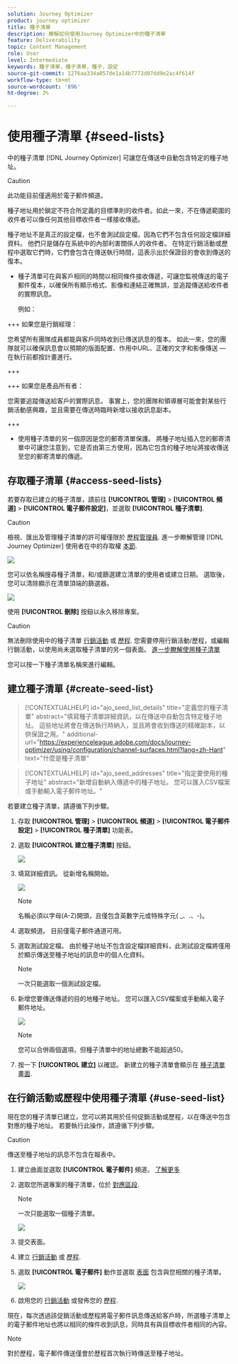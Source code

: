 ```yaml
---
solution: Journey Optimizer
product: journey optimizer
title: 種子清單
description: 瞭解如何使用Journey Optimizer中的種子清單
feature: Deliverability
topic: Content Management
role: User
level: Intermediate
keywords: 種子清單，種子清單，種子，設定
source-git-commit: 1276aa334a057de1a14b7772d07dd9e2ac4f614f
workflow-type: tm+mt
source-wordcount: '896'
ht-degree: 3%

---
```


# 使用種子清單 {#seed-lists}

中的種子清單 [!DNL Journey Optimizer] 可讓您在傳送中自動包含特定的種子地址。

>[!CAUTION]
>
>此功能目前僅適用於電子郵件頻道。

種子地址用於鎖定不符合所定義的目標準則的收件者。如此一來，不在傳遞範圍的收件者可以像任何其他目標收件者一樣接收傳遞。

種子地址不是真正的設定檔，也不會測試設定檔，因為它們不包含任何設定檔詳細資料。 他們只是儲存在系統中的內部利害關係人的收件者。 在特定行銷活動或歷程中選取它們時，它們會包含在傳送執行時間，這表示出於保證目的會收到傳送的復本。

* 種子清單可在與客戶相同的時間以相同條件接收傳遞，可讓您監視傳送的電子郵件復本，以確保所有顯示格式、影像和連結正確無誤，並追蹤傳送給收件者的實際訊息。

  例如：

+++ 如果您是行銷經理：

  您希望所有團隊成員都能與客戶同時收到已傳送訊息的復本。 如此一來，您的團隊就可以確保訊息會以預期的版面配置、作用中URL、正確的文字和影像傳送 — 在執行前都按計畫進行。

+++

+++ 如果您是產品所有者：

  您需要追蹤傳送給客戶的實際訊息。 事實上，您的團隊和領導層可能會對某些行銷活動感興趣，並且需要在傳送時臨時新增以接收訊息副本。

+++

* 使用種子清單的另一個原因是您的郵寄清單保護。 將種子地址插入您的郵寄清單中可讓您注意到，它是否由第三方使用，因為它包含的種子地址將接收傳送至您的郵寄清單的傳遞。

## 存取種子清單 {#access-seed-lists}

若要存取已建立的種子清單，請前往 **[!UICONTROL 管理]** > **[!UICONTROL 頻道]** > **[!UICONTROL 電子郵件設定]**，並選取 **[!UICONTROL 種子清單]**.

>[!CAUTION]
>
>檢視、匯出及管理種子清單的許可權僅限於 [歷程管理員](../administration/ootb-product-profiles.md#journey-administrator). 進一步瞭解管理 [!DNL Journey Optimizer] 使用者在中的存取權 [本節](../administration/permissions-overview.md).

![](assets/seed-list-access.png)

您可以依名稱搜尋種子清單，和/或篩選建立清單的使用者或建立日期。 選取後，您可以清除顯示在清單頂端的篩選器。

![](assets/seed-list-filtering.png)

使用 **[!UICONTROL 刪除]** 按鈕以永久移除專案。

>[!CAUTION]
>
>無法刪除使用中的種子清單 [行銷活動](../campaigns/review-activate-campaign.md) 或 [歷程](../building-journeys/publishing-the-journey.md). 您需要停用行銷活動/歷程，或編輯行銷活動，以使用尚未選取種子清單的另一個表面。 [進一步瞭解使用種子清單](#use-seed-list)

您可以按一下種子清單名稱來進行編輯。 <!--Use the **[!UICONTROL Edit]** button to edit a seed list.-->

## 建立種子清單 {#create-seed-list}

>[!CONTEXTUALHELP]
>id="ajo_seed_list_details"
>title="定義您的種子清單"
>abstract="填寫種子清單詳細資訊，以在傳送中自動包含特定種子地址。 這些地址將會在傳送執行時納入，並且將會收到傳送的精確副本，以供保證之用。"
>additional-url="https://experienceleague.adobe.com/docs/journey-optimizer/using/configuration/channel-surfaces.html?lang=zh-Hant" text="什麼是種子清單"

>[!CONTEXTUALHELP]
>id="ajo_seed_addresses"
>title="指定要使用的種子地址"
>abstract="新增自動納入傳遞中的種子地址。 您可以匯入CSV檔案或手動輸入電子郵件地址。"

若要建立種子清單，請遵循下列步驟。

1. 存取 **[!UICONTROL 管理]** > **[!UICONTROL 頻道]** > **[!UICONTROL 電子郵件設定]** > **[!UICONTROL 種子清單]** 功能表。

1. 選取 **[!UICONTROL 建立種子清單]** 按鈕。

   ![](assets/seed-list-create-button.png)

1. 填寫詳細資訊。 從新增名稱開始。

   ![](assets/seed-list-details.png)

   >[!NOTE]
   >
   >名稱必須以字母(A-Z)開頭，且僅包含英數字元或特殊字元( _、.、-)。

1. 選取頻道。 目前僅電子郵件通道可用。

1. 選取測試設定檔。 由於種子地址不包含設定檔詳細資料，此測試設定檔將僅用於顯示傳送至種子地址的訊息中的個人化資料。

   >[!NOTE]
   >
   >一次只能選取一個測試設定檔。

1. 新增您要傳送傳遞的目的地種子地址。 您可以匯入CSV檔案或手動輸入電子郵件地址。

   ![](assets/seed-list-email-addresses.png)

   >[!NOTE]
   >
   >您可以合併兩個選項，但種子清單中的地址總數不能超過50。

1. 按一下 **[!UICONTROL 建立]** 以確認。 新建立的種子清單會顯示在 [種子清單畫面](#access-seed-lists).

## 在行銷活動或歷程中使用種子清單 {#use-seed-list}

現在您的種子清單已建立，您可以將其用於任何促銷活動或歷程，以在傳送中包含對應的種子地址。 若要執行此操作，請遵循下列步驟。

>[!CAUTION]
>
>傳送至種子地址的訊息不包含在報表中。

1. 建立曲面並選取 **[!UICONTROL 電子郵件]** 頻道。 [了解更多](../email/email-settings.md)

1. 選取您所選專案的種子清單，位於 [對應區段](../email/email-settings.md#seed-list).

   >[!NOTE]
   >
   >一次只能選取一個種子清單。

   ![](assets/seed-list-surface.png)

1. 提交表面。

1. 建立 [行銷活動](../campaigns/create-campaign.md) 或 [歷程](../building-journeys/journey-gs.md).

1. 選取 **[!UICONTROL 電子郵件]** 動作並選取 [表面](channel-surfaces.md) 包含與您相關的種子清單。

   ![](assets/seed-list-campaign-email.png)

1. 啟用您的 [行銷活動](../campaigns/review-activate-campaign.md) 或發佈您的 [歷程](../building-journeys/publishing-the-journey.md).

現在，每次透過該促銷活動或歷程將電子郵件訊息傳送給客戶時，所選種子清單上的電子郵件地址也將以相同的條件收到訊息，同時具有與目標收件者相同的內容。

>[!NOTE]
>
>對於歷程，電子郵件傳送僅會於歷程首次執行時傳送至種子地址。

